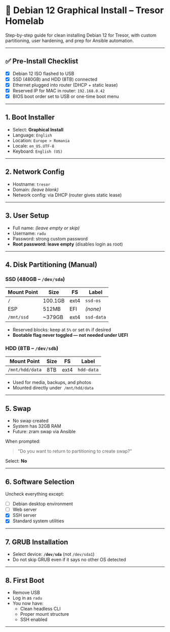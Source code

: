 # 🐧 Debian 12 Graphical Install – Tresor Homelab

Step-by-step guide for clean installing Debian 12 for Tresor, with custom partitioning, user hardening, and prep for Ansible automation.

* * *

## ✅ Pre-Install Checklist

- [x] Debian 12 ISO flashed to USB
- [x] SSD (480GB) and HDD (8TB) connected
- [x] Ethernet plugged into router (DHCP + static lease)
- [x] Reserved IP for MAC in router: `192.168.0.42`
- [x] BIOS boot order set to USB or one-time boot menu

* * *

## 1\. Boot Installer

- Select: **Graphical Install**
- Language: `English`
- Location: `Europe > Romania`
- Locale: `en_US.UTF-8`
- Keyboard: `English (US)`

* * *

## 2\. Network Config

- Hostname: `tresor`
- Domain: *(leave blank)*
- Network config: via DHCP (router gives static lease)

* * *

## 3\. User Setup

- Full name: *(leave empty or skip)*
- Username: `radu`
- Password: strong custom password
- **Root password: leave empty** (disables login as root)

* * *

## 4\. Disk Partitioning (Manual)

### SSD (480GB – `/dev/sda`)

| Mount Point | Size | FS  | Label |
| --- | --- | --- | --- |
| `/` | 100.1GB | ext4 | `ssd-os` |
| ESP | 512MB | EFI | *(none)* |
| `/mnt/ssd` | ~379GB | ext4 | `ssd-data` |

- Reserved blocks: keep at `5%` or set `0%` if desired
- **Bootable flag never toggled — not needed under UEFI**

### HDD (8TB – `/dev/sdb`)

| Mount Point | Size | FS  | Label |
| --- | --- | --- | --- |
| `/mnt/hdd/data` | 8TB | ext4 | `hdd-data` |

- Used for media, backups, and photos
- Mounted directly under  `/mnt/hdd/data`

* * *

## 5\. Swap

- No swap created
- System has 32GB RAM
- Future: zram swap via Ansible

When prompted:

> "Do you want to return to partitioning to create swap?"

Select: **No**

* * *

## 6\. Software Selection

Uncheck everything except:

- [ ] Debian desktop environment
- [ ] Web server
- [x] SSH server
- [x] Standard system utilities

* * *

## 7\. GRUB Installation

- Select device: **`/dev/sda`** (not `/dev/sda1`)
- Do not skip GRUB even if it says no other OS detected

* * *

## 8\. First Boot

- Remove USB
- Log in as `radu`
- You now have:
    - Clean headless CLI
    - Proper mount structure
    - SSH enabled

* * *